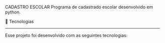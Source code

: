 CADASTRO ESCOLAR 
Programa de cadastrado escolar desenvolvido em python. 

🚀 Tecnologias
_________________________________________________________
Esse projeto foi desenvolvido com as seguintes tecnologias:

